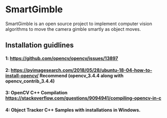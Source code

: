 # SmartGimble
SmartGimble is an open source project to implement computer vision algorithms to move the camera gimble smartly as object moves. 
## Installation guidlines
#### 1: https://github.com/opencv/opencv/issues/13897
#### 2: https://pyimagesearch.com/2018/05/28/ubuntu-18-04-how-to-install-opencv/  Recommend (opencv_3.4.4 along with opencv_contrib_3.4.4)
#### 3: OpenCV C++ Compilation https://stackoverflow.com/questions/9094941/compiling-opencv-in-c
#### 4: Object Tracker C++ Samples with installations in Windows.


